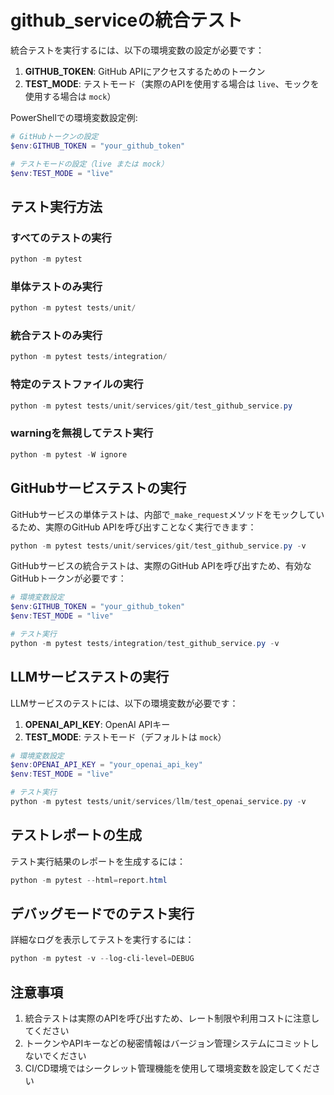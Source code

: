# github_serviceの統合テスト

統合テストを実行するには、以下の環境変数の設定が必要です：

1. **GITHUB_TOKEN**: GitHub APIにアクセスするためのトークン
2. **TEST_MODE**: テストモード（実際のAPIを使用する場合は `live`、モックを使用する場合は `mock`）

PowerShellでの環境変数設定例:

```powershell
# GitHubトークンの設定
$env:GITHUB_TOKEN = "your_github_token"

# テストモードの設定（live または mock）
$env:TEST_MODE = "live"
```

## テスト実行方法

### すべてのテストの実行

```powershell
python -m pytest
```

### 単体テストのみ実行

```powershell
python -m pytest tests/unit/
```

### 統合テストのみ実行

```powershell
python -m pytest tests/integration/
```

### 特定のテストファイルの実行

```powershell
python -m pytest tests/unit/services/git/test_github_service.py
```

### warningを無視してテスト実行

```powershell
python -m pytest -W ignore
```

## GitHubサービステストの実行

GitHubサービスの単体テストは、内部で`_make_request`メソッドをモックしているため、実際のGitHub APIを呼び出すことなく実行できます：

```powershell
python -m pytest tests/unit/services/git/test_github_service.py -v
```

GitHubサービスの統合テストは、実際のGitHub APIを呼び出すため、有効なGitHubトークンが必要です：

```powershell
# 環境変数設定
$env:GITHUB_TOKEN = "your_github_token"
$env:TEST_MODE = "live"

# テスト実行
python -m pytest tests/integration/test_github_service.py -v
```

## LLMサービステストの実行

LLMサービスのテストには、以下の環境変数が必要です：

1. **OPENAI_API_KEY**: OpenAI APIキー
2. **TEST_MODE**: テストモード（デフォルトは `mock`）

```powershell
# 環境変数設定
$env:OPENAI_API_KEY = "your_openai_api_key"
$env:TEST_MODE = "live"

# テスト実行
python -m pytest tests/unit/services/llm/test_openai_service.py -v
```

## テストレポートの生成

テスト実行結果のレポートを生成するには：

```powershell
python -m pytest --html=report.html
```

## デバッグモードでのテスト実行

詳細なログを表示してテストを実行するには：

```powershell
python -m pytest -v --log-cli-level=DEBUG
```

## 注意事項

1. 統合テストは実際のAPIを呼び出すため、レート制限や利用コストに注意してください
2. トークンやAPIキーなどの秘密情報はバージョン管理システムにコミットしないでください
3. CI/CD環境ではシークレット管理機能を使用して環境変数を設定してください

